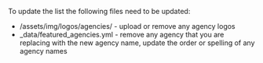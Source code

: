 To update the list the following files need to be updated:

- /assets/img/logos/agencies/ - upload or remove any agency logos 
- _data/featured_agencies.yml - remove any agency that you are replacing with the new agency name, update the order or spelling of any agency names

